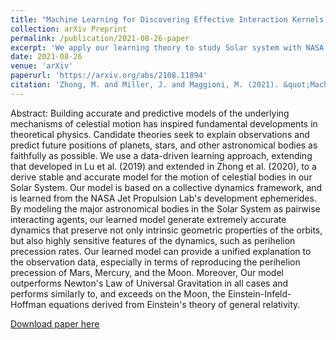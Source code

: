 ```yaml
---
title: "Machine Learning for Discovering Effective Interaction Kernels between Celestial Bodies from Ephemerides"
collection: arXiv Preprint
permalink: /publication/2021-08-26-paper
excerpt: 'We apply our learning theory to study Solar system with NASA JPL data.'
date: 2021-08-26
venue: 'arXiv'
paperurl: 'https://arxiv.org/abs/2108.11894'
citation: 'Zhong, M. and Miller, J. and Maggioni, M. (2021). &quot;Machine Learning for Discovering Effective Interaction Kernels between Celestial Bodies from Ephemerides.&quot; <i>arXiv</i>. 1(1).'
---
```

Abstract: Building accurate and predictive models of the underlying mechanisms of celestial motion has inspired fundamental developments in theoretical physics. Candidate theories seek to explain observations and predict future positions of planets, stars, and other astronomical bodies as faithfully as possible. We use a data-driven learning approach, extending that developed in Lu et al. (2019) and extended in Zhong et al. (2020), to a derive stable and accurate model for the motion of celestial bodies in our Solar System. Our model is based on a collective dynamics framework, and is learned from the NASA Jet Propulsion Lab's development ephemerides. By modeling the major astronomical bodies in the Solar System as pairwise interacting agents, our learned model generate extremely accurate dynamics that preserve not only intrinsic geometric properties of the orbits, but also highly sensitive features of the dynamics, such as perihelion precession rates. Our learned model can provide a unified explanation to the observation data, especially in terms of reproducing the perihelion precession of Mars, Mercury, and the Moon. Moreover, Our model outperforms Newton's Law of Universal Gravitation in all cases and performs similarly to, and exceeds on the Moon, the Einstein-Infeld-Hoffman equations derived from Einstein's theory of general relativity.

[Download paper here](https://arxiv.org/pdf/2108.11894)
